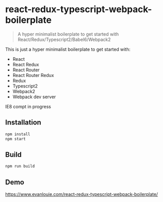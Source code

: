 # react-redux-typescript-webpack-boilerplate

> A hyper minimalist boilerplate to get started with React/Redux/Typescript2/Babel6/Webpack2

This is just a hyper minimalist boilerplate to get started with:

- React
- React Redux
- React Router
- React Router Redux
- Redux
- Typescript2
- Webpack2
- Webpack dev server

IE8 compt in progress

## Installation

```bash
npm install
npm start
```

## Build

```bash
npm run build
```

## Demo

https://www.evanlouie.com/react-redux-typescript-webpack-boilerplate/

